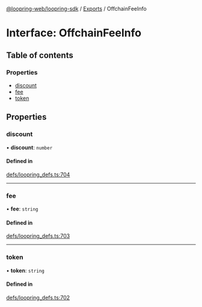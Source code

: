 [@loopring-web/loopring-sdk](../README.md) / [Exports](../modules.md) / OffchainFeeInfo

# Interface: OffchainFeeInfo

## Table of contents

### Properties

- [discount](OffchainFeeInfo.md#discount)
- [fee](OffchainFeeInfo.md#fee)
- [token](OffchainFeeInfo.md#token)

## Properties

### discount

• **discount**: `number`

#### Defined in

[defs/loopring_defs.ts:704](https://github.com/Loopring/loopring_sdk/blob/acbd5a2/src/defs/loopring_defs.ts#L704)

___

### fee

• **fee**: `string`

#### Defined in

[defs/loopring_defs.ts:703](https://github.com/Loopring/loopring_sdk/blob/acbd5a2/src/defs/loopring_defs.ts#L703)

___

### token

• **token**: `string`

#### Defined in

[defs/loopring_defs.ts:702](https://github.com/Loopring/loopring_sdk/blob/acbd5a2/src/defs/loopring_defs.ts#L702)
